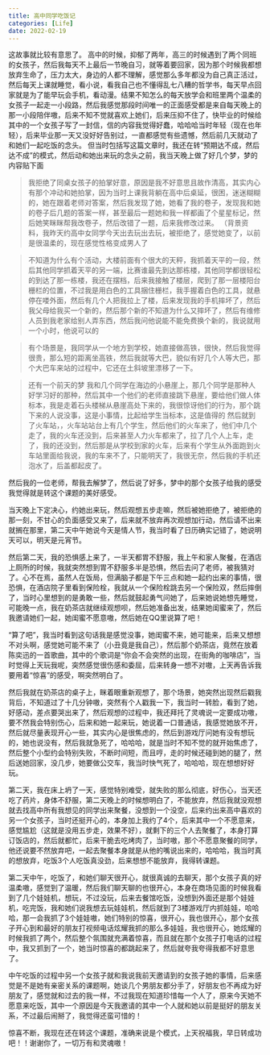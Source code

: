 ```yaml
---
title: 高中同学吃饭记
categories: [Life]
date: 2022-02-19
---
```


这故事就比较有意思了。
高中的时候，抑郁了两年，高三的时候遇到了两个同班的女孩子，然后我每天不上最后一节晚自习，就等着要回家，因为那个时候我都想放弃生命了，压力太大，身边的人都不理解，感觉那么多年都没为自己真正活过，然后每天上课就睡觉，看小说，看我自己也不懂得乱七八糟的哲学书，每天早点回家就是为了能早玩会手机，看动漫。结果不知怎么的每天放学会和班里两个温柔的女孩子一起走一小段路，然后我感觉那段时间唯一的正面感受都是来自每天晚上的那一小段陪伴嗷，后来不知不觉就喜欢上她们，后来压抑不住了，快毕业的时候给其中的一个女孩子写了一封信，信的内容我觉得好蠢，哈哈哈当时年轻（现在也年轻），后来毕业那一天又没好好告别过，一直都感觉有些遗憾，然后前几天就动了和她们一起吃饭的念头。
但当时包括写这篇文章时，我还在转“预期达不成，然后达不成”的模式，然后动和她出来玩的念头之前，我当天晚上做了好几个梦，梦的内容贴下面

>我拒绝了同桌女孩子的拍掌好意，原因是我不好意思且故作清高，其实内心有那个冲动和她拍掌，因为当时上课我背躺在高中后桌延，很困，迷迷糊糊的，她在跟着老师对答案，然后我发现了她，她看了我的卷子，发现我和她的卷子后几题的答案一样，甚至最后一题她和我一样都画了个星星标记，然后她笑眯眯帮我改卷子，然后改错了一题，后来我修改过来。
（背景资料，我昨天约高中女同学今天出去玩出去玩，被拒绝了，感觉她变了，以前是很温柔的，现在感觉性格变成男人了

>不知道为什么有个活动，大楼前面有个很大的天秤，我抓着天平的一段，然后其他同学抓着天平的另一端，比赛谁最先到达那栋楼，其他同学都很轻松的到达了那一栋楼，我还在摆档，后来我接触了楼层，爬到了那一层楼阳台栅栏的位置，不过我是用白色的工具捆住栅栏，我手握着白色的工具，就悬停在喽外面，然后有几个人把我拉上了楼，后来发现我的手机摔坏了，然后我父母给我买一个新的，然后那个新的不知道为什么又摔坏了，然后有维修人员到我老家给别人弄东西，然后我问他说能不能免费换个新的，我说就用一个小时，他说可以的

>有个场景是，我同学从一个地方到学校，她直接做高铁，很快，然后我觉得很贵，那么短的距离坐高铁，然后我就等大巴，貌似有好几个人等大巴，那个大巴车来站的过程中，它还在土斜坡里漂移了一下。

>还有一个前天的梦
我和几个同学在海边的小悬崖上，那几个同学是那种人好学习好的那种，然后其中一个他们的老师直接跳下悬崖，要给他们做人体标本，我是走着石头楼梯从悬崖高处下来的，我很惊讶他们的行为，那个跳下来的人说没事，这是小事情，比起给学生当标本，这是值得的
然后就到了火车站，，火车站站台上有几个学生，然后他们的火车来了，他们中几个走了，我的火车还没到，后来甚至人力火车都来了，拉了几个人上车，走了，我的还没到，然后那是从学校到家的火车，后来有个学生从外面跑到火车站里面给我说，我的车来不了，只能明天了，我很无奈，然后我的手机还泡水了，后盖都起皮了。

然后我的一位老师，帮我去解梦了，然后说了好多，梦中的那个女孩子给我的感受我觉得就是转这个课题的美好感受。

当天晚上下定决心，约她出来玩，然后观想五步走嘛，然后被她拒绝了，被拒绝的那一刻，不甘心的负面感受又来了，后来就不放弃再次观想加行动，然后请不出来就搁在那里，第二天中午她说今天是情人节，我当时看了日历确实记错了，她说明天可以，明天是元宵节。

然后第二天，我的恐惧感上来了，一半天都胃不舒服，我上午和家人聚餐，在酒店上厕所的时候，我就突然想到胃不舒服多半是恐惧，然后去问了老师，被我猜对了。心不在焉，虽然人在饭局，但满脑子都是下午三点和她一起约出来的事情，很恐惧，在酒店院子里看到保险栓，我就从一个保险栓跳去另一个保险双，然后摔倒了，当时心里想到的是勇敢一些，然后就鼓起勇气问她了，后来她说她想先睡觉，可能晚一点，我在奶茶店就继续观想呗，然后她准备出发，结果她闺蜜来了，然后我邀请她们一起，她闺蜜不愿意嗷，然后她在QQ里说算了吧！

“算了吧”，我当时看到这句话我是感觉没事，她闺蜜不来，她可能来，后来又想想不对头啊，感觉她可能不来了（小丑竟是我自己），然后那个奶茶店，竟然在放着陈奕迅的一首歌曲，其中的个歌词是“你会不会突然的出现，在街角的咖啡店”，当时觉得上天玩我呢，突然感觉很伤感和委屈，后来转身一想不对嗷，上天再告诉我要用着“惊喜”的感受，啊突然明白了。

然后我就在奶茶店的桌子上，眯着眼重新观想了，那个场景，她突然出现然后戳我背后，不知道过了十几分钟嗷，突然有个人戳我一下，我当时一转脸，看到了她，好感动，差点要哭出来了，然后观想的过程中，我还拜托了灵魂说一定要成功嗷，要不然我会特别伤心，后来和她一起来玩，她说着一口普通话，我感觉她放不开，然后就尽量表现开心一些，其实内心是很焦虑的，然后到游戏厅问她有没有想玩的，她也说没有，然后我就急死了，哈哈哈，就是当时不知不觉的就开始焦虑了，然后整个小型约会特别失败，不断时间短，而且哼，走的时候还碰到她的腿了，然后送她回家，没几步，她要做公交车，我当时快气死了，哈哈哈，现在想想好好玩。

第二天，我在床上坍了一天，感觉特别难受，就失败的那么彻底，好伤心，当天还吃了药片，身体不舒服，第二天晚上的时候想明白了，不能放弃，然后我就没观想就去找高中所有我想见的同学出来聚餐，没想到一个没空，后来约出来高中喜欢的另一个女孩子，当时还挺开心的，本身加上我约了4个，后来其中一个不愿意来，感觉尴尬（这就是没用五步走，效果不好），就剩下的三个人去聚餐了，本身打算订饭店的，然后就都忙，后来干脆去吃烤肉了，当时嗷，那个不愿意聚餐的同学，他还说要不然放弃吧，一起去聚餐本身就是从他的嘴说出来的，哈哈哈，我当时真的想放弃，吃饭3个人吃饭真没劲，后来想想不能放弃，我得转课题。

第二天中午，吃饭了，和她们聊天很开心，就很真诚的去聊天，那个女孩子真的好温柔嗷，感觉到了温暖，然后我们聊天聊的也很开心，本身在商场见面的时候我看到了几个娃娃机，想玩，不过没玩，后来去餐馆吃饭，没想到外面还是那个娃娃机，吃完饭，我和她们说我想去玩娃娃机，然后就到了3楼游戏厅内抓娃娃，哈哈哈，那一会我抓了3个娃娃嗷，她们特别的惊喜，很开心，我也很开心，那个女孩子开心到和最好的朋友打视频电话炫耀我抓的那么多娃娃，我也很开心，她炫耀的时候我抓了两个，然后整个氛围就充满着惊喜，而且就在那个女孩子打电话的过程中，我又抓到了一个，她当时惊喜的都跳起来了，然后就夸我夸得我都不好意思了。

中午吃饭的过程中另一个女孩子就和我说我前天邀请到的女孩子她的事情，后来感觉是不是她有亲密关系的课题啊，她谈几个男朋友都分手了，好朋友也不再成为好朋友了，感觉就和过去的我一样，不过我现在知道珍惜每一个人了，原来今天她不愿意来吃饭，其中一个原因是今天我邀请的其中一个人就和她以前是挺好的朋友关系，不过最后闹掰了，我觉得还蛮可惜的！

惊喜不断，我现在还在转这个课题，准确来说是个模式，上天祝福我，早日转成功吧！！谢谢你了，一切万有和灵魂嗷！



